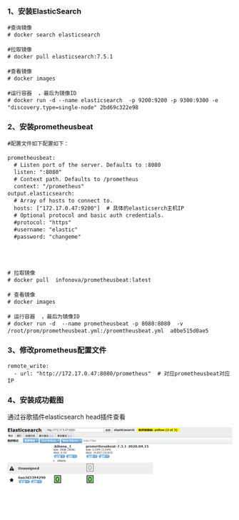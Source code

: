 ### 1、安装ElasticSearch

```
#查询镜像
# docker search elasticsearch

#拉取镜像
# docker pull elasticsearch:7.5.1

#查看镜像
# docker images 

#运行容器  ，最后为镜像ID
# docker run -d --name elasticsearch  -p 9200:9200 -p 9300:9300 -e "discovery.type=single-node" 2bd69c322e98
```

### 2、安装prometheusbeat

```
#配置文件如下配置如下：

prometheusbeat:
  # Listen port of the server. Defaults to :8080
  listen: ":8080"
  # Context path. Defaults to /prometheus
  context: "/prometheus"
output.elasticsearch:
  # Array of hosts to connect to.
  hosts: ["172.17.0.47:9200"]  # 具体的elasticserch主机IP
  # Optional protocol and basic auth credentials.
  #protocol: "https"
  #username: "elastic"
  #password: "changeme"




# 拉取镜像
# docker pull  infonova/prometheusbeat:latest

# 查看镜像
# docker images

# 运行容器  ，最后为镜像ID
# docker run -d  --name prometheusbeat -p 8080:8080  -v /root/prom/prometheusbeat.yml:/proemtheusbeat.yml  a0be515d0ae5

```

### 3、修改prometheus配置文件

```
remote_write:
  - url: "http://172.17.0.47:8080/prometheus"  # 对应prometheusbeat对应IP
```

### 4、安装成功截图

通过谷歌插件elasticsearch head插件查看

![image-20200417154545013](ES-config.assets/image-20200417154545013.png)
